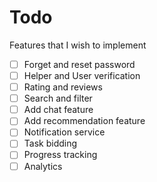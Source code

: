 # Todo 
Features that I wish to implement
 - [ ] Forget and reset password
 - [ ] Helper and User verification
 - [ ] Rating and reviews
 - [ ] Search and filter
 - [ ] Add chat feature
 - [ ] Add recommendation feature
 - [ ] Notification service
 - [ ] Task bidding
 - [ ] Progress tracking
 - [ ] Analytics